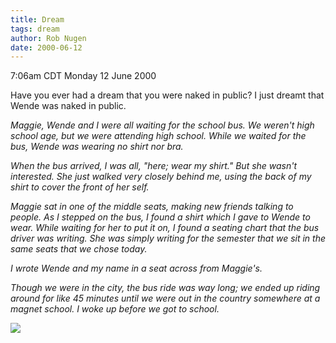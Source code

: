 ```yaml
---
title: Dream
tags: dream
author: Rob Nugen
date: 2000-06-12
---
```


<title>Dream</title>
<p class=date>7:06am CDT Monday 12 June 2000</p>

<p>Have you ever had a dream that you were naked in public?  I just dreamt that Wende was naked in public.

<p><em>Maggie, Wende and I were all waiting for the school bus.  We weren't high school age, but we were attending high school.  While we waited for the bus, Wende was wearing no shirt nor bra.

<p>When the bus arrived, I was all, "here; wear my shirt."  But she wasn't interested.  She just walked very closely behind me, using the back of my shirt to cover the front of her self.

<p>Maggie sat in one of the middle seats, making new friends talking to people.  As I stepped on the bus, I found a shirt which I gave to Wende to wear.  While waiting for her to put it on, I found a seating chart that the bus driver was writing.  She was simply writing for the semester that we sit in the same seats that we chose today.

<p>I wrote Wende and my name in a seat across from Maggie's.

<p>Though we were in the city, the bus ride was way long; we ended up riding around for like 45 minutes until we were out in the country somewhere at a magnet school.  I woke up before we got to school.
</em>

<p><img src='/images/rob/wL-ROB.gif'>

